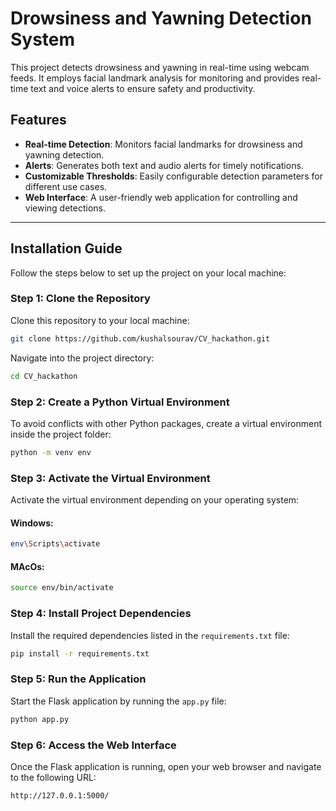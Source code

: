 # Drowsiness and Yawning Detection System

This project detects drowsiness and yawning in real-time using webcam feeds. It employs facial landmark analysis for monitoring and provides real-time text and voice alerts to ensure safety and productivity.

## Features
- **Real-time Detection**: Monitors facial landmarks for drowsiness and yawning detection.
- **Alerts**: Generates both text and audio alerts for timely notifications.
- **Customizable Thresholds**: Easily configurable detection parameters for different use cases.
- **Web Interface**: A user-friendly web application for controlling and viewing detections.

---

## Installation Guide

Follow the steps below to set up the project on your local machine:

### Step 1: Clone the Repository
Clone this repository to your local machine:
```bash
git clone https://github.com/kushalsourav/CV_hackathon.git
```
Navigate into the project directory:
```bash
cd CV_hackathon
```
### Step 2: Create a Python Virtual Environment

To avoid conflicts with other Python packages, create a virtual environment inside the project folder:

```bash
python -m venv env
```
### Step 3: Activate the Virtual Environment
Activate the virtual environment depending on your operating system:

#### Windows:
```bash
env\Scripts\activate
```
#### MAcOs:
```bash
source env/bin/activate
```

### Step 4: Install Project Dependencies
Install the required dependencies listed in the `requirements.txt` file:

```bash
pip install -r requirements.txt
```

### Step 5: Run the Application
Start the Flask application by running the `app.py` file:

```bash
python app.py
```



### Step 6: Access the Web Interface
Once the Flask application is running, open your web browser and navigate to the following URL:

```bash
http://127.0.0.1:5000/
```
